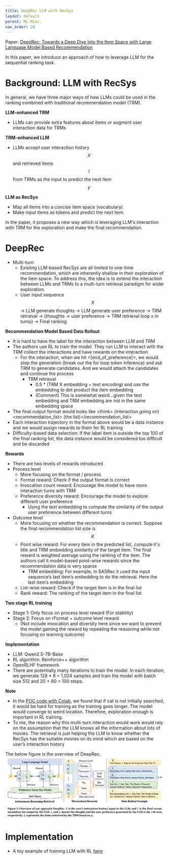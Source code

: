 ```yaml
---
title: DeepRec LLM with RecSys
layout: default
parent: ML Misc.
nav_order: 20
---
```


Paper: [DeepRec: Towards a Deep Dive Into the Item Space with
Large Language Model Based Recommendation](https://arxiv.org/pdf/2505.16810)


In this paper, we introduce an approach of how to leverage LLM for the sequential ranking task.


# Background: LLM with RecSys

In general, we have three major ways of how LLMs could be used in the ranking combined with traditional recommendation model (TRM).

**LLM-enhanced TRM**
- LLMs can provide extra features about items or augment user interaction data for TRMs

**TRM-enhanced LLM**
- LLMs accept user interaction history $$X$$ and retrieved items $$I$$ from TRMs as the input to predict the next item $$y$$

**LLM as RecSys**
- Map all items into a concise item space (vocabulary)
- Make input items as tokens and predict the next item

In the paper, it proposes a new way which is leveraging LLM's interaction with TRM for the exploration and make the final recommendation.

# DeepRec
- Multi-turn
  - Existing LLM-based RecSys are all limited to one-time recommendation, which are inherently shallow in their exploration of the item space. To address this, the idea is to extend the interaction between LLMs and TRMs to a multi-turn retrieval paradigm for wider exploration. 
  - User input sequence $$X$$ -> LLM generate thoughts -> LLM generate user preference -> TRM retrieval -> {thoughts -> user preference -> TRM retrieval loop x m turns} -> Final ranking


**Recommendation Model Based Data Rollout**
- It is hard to have the label for the interaction between LLM and TRM
- The authors use RL to train the model. They run LLM to interact with the TRM collect the interactions and have rewards on the interaction
  - For the interaction, when we hit <\|end_of_preference\|>, we would stop the generation (break out the for loop token inference) and ask TRM to generate candidates. And we would attach the candidates and continue the process
    - TRM retrieval
      - 0.5 * (TRM X embedding + text encoding) and use the embedding to dot product the item embedding
      -  (Comment) This is somewhat weird...given the text embedding and TRM embedding are not in the same embedding space
- The final output format would looks like \<think> (interaction going on) </thing> \<recommendation_list> (the list)</recommendation_list>
- Each interaction trajectory in the format above would be a data instance and we would assign rewards to them for RL training
- Difficulty-based data selection: If the label item is outside the top 100 of the final ranking list, the data instance would be considered too difficult and be discarded

**Rewards**
- There are two levels of rewards introduced
- Process level
    - More focusing on the format / process
    - Format reward: Check if the output format is correct
    - Invocation count reward: Encourage the model to have more interaction turns with TRM
    - Preference diversity reward: Encourage the model to explore different user preference
      - Using the text embedding to compute the similarity of the output user preference between different turns 
- Outcome level
  - More focusing on whether the recommendation is correct. Suppose the final recommendation list size is $$K$$
  - Point wise reward: For every item in the predicted list, compute it's title and TRM embedding similarity of the target item. The final reward is weighted average using the ranking of the item. The authors call it model-based point-wise rewards since the recommendation data is very sparse
    - TRM embedding: For example, in SASRec it used the input sequence’s last item’s embedding to do the retrieval. Here the last item’s embedding
  - List-wise reward: Check if the target item is in the final list
  - Rank reward: The ranking of the target item in the final list

**Two stage RL training**
- Stage 1: Only focus on process level reward (For stability)
- Stage 2: Focus on rFormat + outcome level reward
  - (Not include invocation and diversity here since we want to prevent the model gaming the reward by repeating the reasoning while not focusing on learning outcome)

**Implementation**
- LLM: Qwen2.5-7B-Base
- RL algorithm: Reinforce++ algorithm
- OpenRLHF framework
- There are potentially many iterations to train the model. In each iteration, we generate 128 * 8 = 1,024 samples and train the model with batch size 512 and 20 + 80 = 100 steps.


**Note**
- In the [POC code with Colab](https://github.com/allyoushawn/jupyter_notebook_projects/blob/main/ml_misc/LLM_rl_training_example.ipynb), we found that if cat is not initially searched, it would be hard for training as the training goes longer. The model would converge to weird location. Therefore, exploration enough is important in RL training.
- To me, the reason why this multi-turn interaction would work would rely on the assumption that the LLM knows all the information about lots of movies. The retrieval is just helping the LLM to know whether the RecSys has the suitable movies on its mind which are based on the user’s interaction history


The below figure is the overview of DeepRec.
![deeprec_figure1](/docs/ml_misc/deep_rec/images/deep_rec_overview.png)


# Implementation
- A toy example of training LLM with RL [here](https://github.com/allyoushawn/jupyter_notebook_projects/blob/main/ml_misc/LLM_rl_training_example.ipynb)
